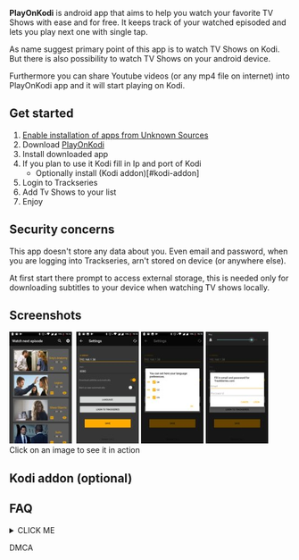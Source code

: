<script src="https://code.jquery.com/jquery-3.3.1.slim.min.js"></script>
<script src="assets/js/simple-lightbox.min.js"></script>
<script src="assets/js/index.js"></script>


**PlayOnKodi** is android app that aims to help you watch your favorite TV Shows with ease and for free.
It keeps track of your watched episoded and lets you play next one with single tap.

As name suggest primary point of this app is to watch TV Shows on Kodi. 
But there is also possibility to watch TV Shows on your android device.

Furthermore you can share Youtube videos (or any mp4 file on internet) into PlayOnKodi app and it will start playing on Kodi.

## Get started
1. [Enable installation of apps from Unknown Sources](https://www.applivery.com/docs/troubleshooting/android-unknown-sources)
2. Download [PlayOnKodi](play-on-kodi-update-server.herokuapp.com/download/latest/sk.p1ro.playonkodi)
3. Install downloaded app
4. If you plan to use it Kodi fill in Ip and port of Kodi
	* Optionally install (Kodi addon)[#kodi-addon]
5. Login to Trackseries
6. Add Tv Shows to your list
7. Enjoy
	
## Security concerns
This app doesn't store any data about you.
Even email and password, when you are logging into Trackseries, arn't stored on device (or anywhere else).

At first start there prompt to access external storage, this is needed only for downloading subtitles to your device when watching TV shows locally.

## Screenshots
<div class="gallery">
	<a href="assets/images/1.jpg"><img src="assets/images/thumb/1.jpg" alt=""></a>
	<a href="assets/images/2.jpg"><img src="assets/images/thumb/2jpg" alt=""></a>
	<a href="assets/images/3.jpg"><img src="assets/images/thumb/3.jpg" alt=""></a>
	<a href="assets/images/4.jpg"><img src="assets/images/thumb/4.jpg" alt=""></a>
	<a href="assets/images/5.jpg"><img src="assets/images/thumb/5.jpg" alt=""></a>
	<div class="clearing"></div>
	<div class="caption">
		Click on an image to see it in action
	</div>
</div>

## Kodi addon (optional)

## FAQ

<details><summary>CLICK ME</summary>
<p>

#### yes, even hidden code blocks!

```python
print("hello world!")
```

</p>
</details>

DMCA